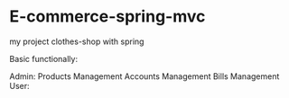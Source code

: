 # E-commerce-spring-mvc
my project clothes-shop with spring

Basic functionally:

  Admin:
    Products Management
    Accounts Management
    Bills Management
  User:
    
    
